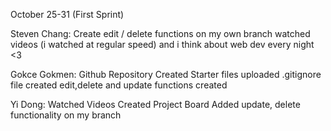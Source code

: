 October 25-31 (First Sprint)

Steven Chang:
Create edit / delete functions on my own branch
watched videos (i watched at regular speed)
and i think about web dev every night <3

Gokce Gokmen:
Github Repository Created
Starter files uploaded
.gitignore file created
edit,delete and update functions created

Yi Dong:
Watched Videos
Created Project Board
Added update, delete functionality on my branch